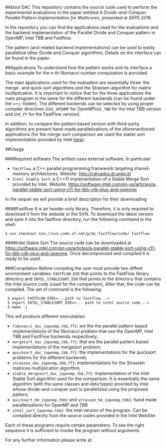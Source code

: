 #About DAC 
This repository contains the source code used to perform the experimental evaluations in the paper entitled *A Divide-and-Conquer Parallel Pattern Implementation for Multicores*, presented at *SEPS 2016*.


In the repository you can find the applications used for the evaluations and the backend implementation of the Parallel Divide and Conquer pattern in OpenMP, Intel TBB and Fastflow.

The pattern (and related backend implementations) can be used to easily parallelize other Divide and Conquer algorithms. Details on the interface can be found in the paper.

##Applications
To understand how the pattern works and its interface a basic example for the *n-th* fibonacci number computation is provided.

The main applications used for the evaluation are essentially three: the merge- and quick-sort algorithms
and the Strassen algorithm for matrix multiplication. It is important to notice that for the three applications the main program is the same for the different backends (can be found under the `src/` folder). The different backends can be selected by using proper compiler directives (`USE_OPENMP` for OpenMP`USE_TBB` for the Intel TBB version and `USE_FF` for the FastFlow version).

In addition, to compare the pattern based version with third-party algorithms are present hand-made parallelizations of the aforementioned applications (for the merge-sort comparison we used the stable sort implementation provided by Intel [here](https://software.intel.com/en-us/articles/a-parallel-stable-sort-using-c11-for-tbb-cilk-plus-and-openmp)).


##Usage

###Required software
The artifact uses external software. In particular:

* `FastFlow`: a C++ parallel programming framework targeting shared-memory architectures. Website: http://calvados.di.unipi.it/
*  `Intel Stable Sort`:  a C++11 implementation of a Stable Merge Sort provided by Intel. Website: https://software.intel.com/en-us/articles/a-parallel-stable-sort-using-c11-for-tbb-cilk-plus-and-openmp

In the sequel we will provide a brief description for their downloading

####Fastflow
It is an header-only library. Therefore, it is only required to download it from the website or the SVN. To download the latest version and save it into the fastflow directory, run the following
command in the shell:

    $ svn checkout svn://svn.code.sf.net/p/mc-fastflow/code/ fastflow


####Intel Stable Sort
The source code can be downloaded at https://software.intel.com/en-us/articles/a-parallel-stable-sort-using-c11-for-tbb-cilk-plus-and-openmp. Once decompressed and compiled it is ready to be used.


###Compilation
Before compiling the user must provide two diffent environment variables: 
`FASTFLOW_DIR` that points to the FastFlow library directory and `INTEL_STABLESORT_DIR` that points to the directory that contains the Intel source code (used for the comparison), After that, the code can be compiled. The set of command is the following:

     $ export FASTFLOW_DIR=<...path to fastflow...>
     $ export INTEL_STABLESORT_DIR=<... path to intel source code...>
     $ make -j

This will produce different executables:

 - `fibonacci_dac_{openmp,tbb,ff}`: are the the parallel pattern based implementations of the fibonacci  problem that use the OpenMP, Intel TBB and FastFlow backends respectively;
 - `mergesort_dac_{openmp,tbb,ff}`: that are the parallel pattern based implementations of the mergesort problem;
 - `quicksort_dac_{openmp,tbb,ff}`: the  implementations for the quicksort problems for the different backends;
 - `strassen_dac_{openmp,tbb,ff}`: implementations for the Strassen matrices multiplication algorithm;
 - `stable_mergesort_dac_{openmp,tbb,ff}`: implementation of the Intel Stable Sort algorithm used for the comparison. It is essentially the same algorithm (with the same classes and data types) provided by Intel whose divide-and-conquer part is parallelized using the proposed pattern;
 -  `quicksort_hm_{openmp,tbb}` and `strassen_hm_{openmp,tbb}`: hand made parallelizations for OpenMP and TBB
 -  `intel_sort_{openmp,tbb}`: the intel version of the program. Can be compiled directly from the source codes provided in the Intel WebSite.

Each of these programs require certain parameters. To see the right sequence it is sufficient to invoke the program without arguments.


For any further information please write at:

